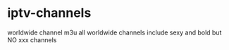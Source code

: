 # iptv-channels
worldwide channel m3u 
all worldwide channels include sexy and bold but NO xxx channels

